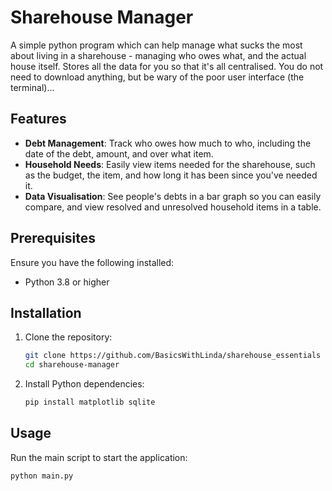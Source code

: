 # Sharehouse Manager

A simple python program which can help manage what sucks the most about living in a sharehouse - managing who owes what, and the actual house itself. 
Stores all the data for you so that it's all centralised.
You do not need to download anything, but be wary of the poor user interface (the terminal)...

## Features
- **Debt Management**: Track who owes how much to who, including the date of the debt, amount, and over what item.
- **Household Needs**: Easily view items needed for the sharehouse, such as the budget, the item, and how long it has been since you've needed it.
- **Data Visualisation**: See people's debts in a bar graph so you can easily compare, and view resolved and unresolved household items in a table.

## Prerequisites
Ensure you have the following installed:
- Python 3.8 or higher

## Installation

1. Clone the repository:

    ```bash
    git clone https://github.com/BasicsWithLinda/sharehouse_essentials
    cd sharehouse-manager
    ```

2. Install Python dependencies:

    ```bash
    pip install matplotlib sqlite
    ```

## Usage

Run the main script to start the application:

```bash
python main.py
```


